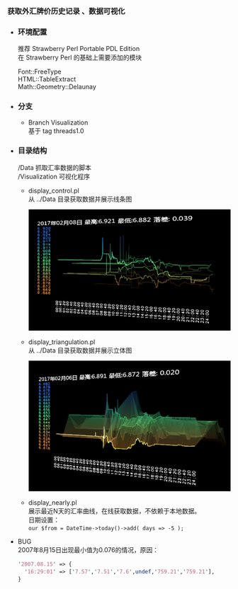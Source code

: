 ### 获取外汇牌价历史记录 、数据可视化  
  
* ### 环境配置  
  推荐 Strawberry Perl Portable PDL Edition  
  在 Strawberry Perl 的基础上需要添加的模块  
  
    Font::FreeType  
    HTML::TableExtract  
    Math::Geometry::Delaunay  
  
* ### 分支  
  * Branch Visualization  
    基于 tag threads1.0  
  
* ### 目录结构  
  /Data          抓取汇率数据的脚本  
  /Visualization 可视化程序  
  
  * display_control.pl  
    从 ../Data 目录获取数据并展示线条图  
  
    ![](./Visualization/snap02.png)  
  
  * display_triangulation.pl  
    从 ../Data 目录获取数据并展示立体图  
  
    ![](./Visualization/snap01.png)  
  
  * display_nearly.pl  
    展示最近N天的汇率曲线，在线获取数据，不依赖于本地数据。  
    日期设置：  
    `our $from = DateTime->today()->add( days => -5 );`  
  
* BUG  
  2007年8月15日出现最小值为0.076的情况，原因：  
  ```perl
  '2007.08.15' => {
    '16:29:01' => ['7.57','7.51','7.6',undef,'759.21','759.21'],
  }
  ```  
